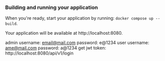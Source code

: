 ### Building and running your application

When you're ready, start your application by running:
`docker compose up --build`.

Your application will be available at http://localhost:8080.

admin username: email@mail.com password: e@1234
user username: ame@mail.com password: a@1234 
get jwt token: http://localhost:8080/api/v1/login
